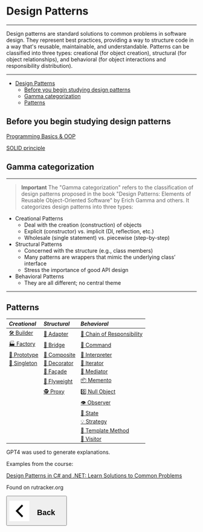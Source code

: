 # Design Patterns

---

Design patterns are standard solutions to common problems in software design. They represent best practices, providing a way to structure code in a way that's reusable, maintainable, and understandable. Patterns can be classified into three types: creational (for object creation), structural (for object relationships), and behavioral (for object interactions and responsibility distribution).

---

- [Design Patterns](#design-patterns)
  - [Before you begin studying design patterns](#before-you-begin-studying-design-patterns)
  - [Gamma categorization](#gamma-categorization)
  - [Patterns](#patterns)

## Before you begin studying design patterns

[Programming Basics & OOP](ProgrammingBasics&OOP.md)

[SOLID principle](SOLIDprinciple/README.md)

## Gamma categorization

---
> **Important**
> The "Gamma categorization" refers to the classification of design patterns proposed in the book "Design Patterns: Elements of Reusable Object-Oriented Software" by Erich Gamma and others. It categorizes design patterns into three types:

- Creational Patterns
  - Deal with the creation (construction) of objects
  - Explicit (constructor) vs. implicit (DI, reflection, etc.)
  - Wholesale (single statement) vs. piecewise (step-by-step)
- Structural Patterns
  - Concerned with the structure (e.g., class members)
  - Many patterns are wrappers that mimic the underlying class’ interface
  - Stress the importance of good API design
- Behavioral Patterns
  - They are all different; no central theme

---

## Patterns

| ***Creational***             | ***Structural***             | ***Behavioral***                                       |
| :--------------------------- | :--------------------------- | :----------------------------------------------------- |
| [🛠️ Builder](Builder.md)     | [🔌 Adapter](Adapter.md)     | [🔗 Chain of Responsibility](ChainOfResponsibility.md) |
| [🏭 Factory](Factory.md)     | [🌉 Bridge](Bridge.md)       | [🔘 Command](Command.md) |
| [🧬 Prototype](Prototype.md) | [🌳 Composite](Composite.md) | [📖 Interpreter](Interpreter.md) |
| [🔐 Singleton](Singleton.md) | [🎨 Decorator](Decorator.md) | [🔄 Iterator](Iterator.md) |
|                              | [🚪 Façade](Façade.md)       | [🤝 Mediator](Mediator.md) |
|                              | [🍃 Flyweight](Flyweight.md) | [📦 Memento](Memento.md) |
|                              | [🕵️ Proxy](Proxy.md)         | [0️⃣ Null Object](NullObject.md) |
|                              |                              | [👁️ Observer](Observer.md) |
|                              |                              | [🔄 State](State.md) |
|                              |                              | [💡 Strategy](Strategy.md) |
|                              |                              | [📜 Template Method](TemplateMethod.md) |
|                              |                              | [🚶 Visitor](Visitor.md) |

GPT4 was used to generate explanations.

Examples from the course:

[Design Patterns in C# and .NET: Learn Solutions to Common Problems](https://www.udemy.com/course/design-patterns-csharp-dotnet/)

Found on rutracker.org

<button name="back" onclick="../README.md" style="width:12em;display:flex;flex-direction:row;align-items:center;overflow:hidden;"> <img src="../img/back_arrow.svg" alt="<" style="width:4em;background-color:#6B6B6B"> <h2 style="margin:1em;margin-top:1.5em">Back</h2></button>
